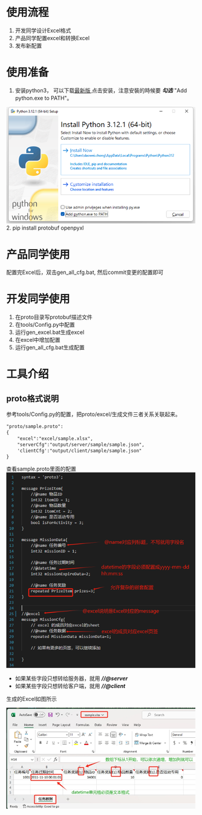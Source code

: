 # 使用流程
1. 开发同学设计Excel格式
2. 产品同学配置excel和转换Excel
3. 发布新配置

# 使用准备
1. 安装python3， 可以下载[最新版](https://www.python.org/ftp/python/3.12.1/python-3.12.1-amd64.exe),点击安装，注意安裝的時候要 ___勾选___ "Add python.exe to PATH"。
<img src="tools/install.png" alt="install" width="500"/>
2. pip install protobuf openpyxl

# 产品同学使用
配置完Excel后，双击gen_all_cfg.bat, 然后commit变更的配置即可

# 开发同学使用
1. 在proto目录写protobuf描述文件
2. 在tools/Config.py中配置
3. 运行gen_excel.bat生成excel
4. 在excel中增加配置
5. 运行gen_all_cfg.bat生成配置

# 工具介绍

## proto格式说明
参考tools/Config.py的配置，把proto/excel/生成文件三者关系关联起来。

```
"proto/sample.proto":
{
    "excel":"excel/sample.xlsx", 
    "serverCfg":"output/server/sample/sample.json", 
    'clientCfg':"output/client/sample/sample.json"
}
```
查看sample.proto里面的配置
<img src="tools/protobuf_tag.png" width="500"/>
- 如果某些字段只想转给服务器，就用 ***//@server***
- 如果某些字段只想转给客户端，就用 ***//@client***

生成的Excel如图所示

<img src="tools/excel.png" width="500"/>
